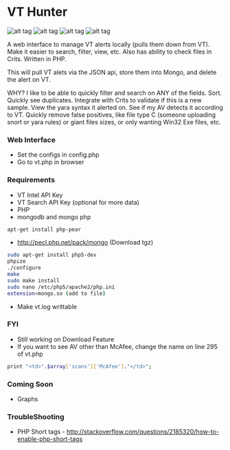 # VT Hunter
![alt tag](http://i.imgur.com/ohtxGJb.jpg)
![alt tag](http://i.imgur.com/5ZwF1w1.jpg)
![alt tag](http://i.imgur.com/lw2Rqgd.jpg)
![alt tag](http://i.imgur.com/qR1veRk.jpg)

A web interface to manage VT alerts locally (pulls them down from VT). Make it easier to search, filter, view, etc.  Also has ability to check files in Crits.  Written in PHP.

This will pull VT alets via the JSON api, store them into Mongo, and delete the alert on VT.

WHY?  I like to be able to quickly filter and search on ANY of the fields.  Sort.  Quickly see duplicates.  Integrate with Crits to validate if this is a new sample.  View the yara syntax it alerted on.  See if my AV detects it according to VT.  Quickly remove false positives, like file type C (someone uploading snort or yara rules) or giant files sizes, or only wanting Win32 Exe files, etc.

### Web Interface
  - Set the configs in config.php
  - Go to vt.php in browser

### Requirements
  - VT Intel API Key
  - VT Search API Key (optional for more data)
  - PHP
  - mongodb and mongo php
  ```sh
  apt-get install php-pear
  ```
  
  - http://pecl.php.net/pack/mongo (Download tgz)
    
  ```sh
  sudo apt-get install php5-dev
  phpize
  ./configure
  make
  sudo make install
  sudo nano /etc/php5/apache2/php.ini
  extension=mongo.so (add to file)
  ```
  - Make vt.log writtable

### FYI
  - Still working on Download Feature
  - If you want to see AV other than McAfee, change the name on line 295 of vt.php
  
  ```sh
  print "<td>".$array['scans']['McAfee']."</td>";
  ```

### Coming Soon 
  - Graphs

### TroubleShooting
  - PHP Short tags - http://stackoverflow.com/questions/2185320/how-to-enable-php-short-tags
